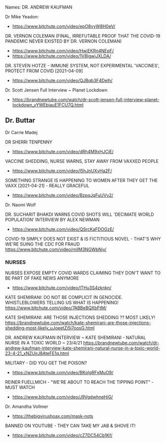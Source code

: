 
Names:
DR. ANDREW KAUFMAN

Dr Mike Yeadon:
  - https://www.bitchute.com/video/epO8vyW8H0eV/

DR. VERNON COLEMAN  (FINAL, IRREFUTABLE PROOF THAT THE COVID-19 PANDEMIC NEVER EXISTED BY DR. VERNON COLEMAN)
  - https://www.bitchute.com/video/HwiEKRn4NEpF/
  - https://www.bitchute.com/video/1V8IgwjJXLDA/

DR. STEVEN HOTZE - IMMUNE SYSTEM, NOT EXPERIMENTAL 'VACCINES', PROTECT FROM COVID [2021-04-09]
  - https://www.bitchute.com/video/QJBqb3F4Delh/


Dr. Scott Jensen Full Interview ~ Planet Lockdown
  - https://brandnewtube.com/watch/dr-scott-jensen-full-interview-planet-lockdown_vYWEbiauE1FCU7Q.html

Dr. Buttar
  -

Dr Carrie Madej


DR SHERRI TENPENNY
  - https://www.bitchute.com/video/dRh4M9xHJCjE/

VACCINE SHEDDING, NURSE WARNS, STAY AWAY FROM VAXXED PEOPLE
  -  https://www.bitchute.com/video/l5hJnUXvHa2F/

SOMETHING STRANGE IS HAPPENING TO WOMEN AFTER THEY GET THE VAXX [2021-04-21] - REALLY GRACEFUL
  - https://www.bitchute.com/video/BzpqJqFuUVv2/

Dr. Naomi Wolf


DR. SUCHARIT BHAKDI WARNS COVID SHOTS WILL 'DECIMATE WORLD POPULATION' INTERVIEW BY ALEX NEWMAN
  - https://www.bitchute.com/video/QSrcKaFDOGzE/

COVID-19 SIMPLY DOES NOT EXIST & IS FICTITIOUS NOVEL - THAT'S WHY WE'RE SUING THE CDC FOR FRAUD
  https://www.bitchute.com/video/miIM3NGWbNjy/


### NURSES

NURSES EXPOSE EMPTY COVID WARDS CLAIMING THEY DON'T WANT TO BE PART OF FAKE NEWS ANYMORE
  - https://www.bitchute.com/video/lTHu3S4zknkn/


KATE SHEMIRANI: DO NOT BE COMPLICIT IN GENOCIDE. WHISTLEBLOWERS TELLING US WHAT IS HAPPENING!
  https://www.bitchute.com/video/7ABBeBQXbFtM/


KATE SHEMIRANI: ARE THOSE INJECTIONS SHEDDING ?? MOST LIKELY!
  https://brandnewtube.com/watch/kate-shemirani-are-those-injections-shedding-most-likely_uJoeetZi5j7oosG.html

DR. ANDREW KAUFMAN INTERVIEW ~ KATE SHEMIRANI - NATURAL NURSE IN A TOXIC WORLD ~ 23/4/21
  https://brandnewtube.com/watch/dr-andrew-kaufman-interview-kate-shemirani-natural-nurse-in-a-toxic-world-23-4-21_xNZUirJ8AteFE1q.html


MILITARY - DID YOU GET THE POISON?
  - https://www.bitchute.com/video/BKolgRFxMuO9/


REINER FUELLMICH - "WE'RE ABOUT TO REACH THE TIPPING POINT" - MUST WATCH
  - https://www.bitchute.com/video/J9VgdwhneHiG/

Dr. Amandha Vollmer
  - https://thebigvirushoax.com/mask-nots


BANNED ON YOUTUBE - THEY CAN TAKE MY JAB & SHOVE IT!
  - https://www.bitchute.com/video/cZ7DC54Cb1Kf/
